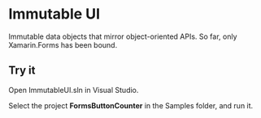 # Immutable UI

Immutable data objects that mirror object-oriented APIs. So far, only Xamarin.Forms has been bound.

## Try it

Open ImmutableUI.sln in Visual Studio.

Select the project **FormsButtonCounter** in the Samples folder, and run it.



